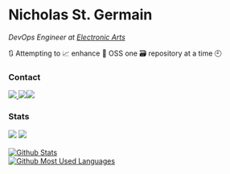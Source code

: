 <h1>Nicholas St. Germain</h1>

<p><em>DevOps Engineer at <a href="https://www.ea.com/">Electronic Arts</a></em></p>
<p>🔃 Attempting to 📈 enhance 💾 OSS one 🗃️ repository at a time 🕘</p>

<h3>Contact</h3>
<a target="_blank" href="https://www.linkedin.com/in/nicholasstgermain/">
<img src="https://img.shields.io/badge/linkedin-%230077B5.svg?&style=for-the-badge&logo=linkedin&logoColor=white" />
</a>
<img src="https://img.shields.io/badge/gmail-nick%40cajun.pro-%23D14836.svg?&style=for-the-badge&logo=gmail&logoColor=white"><img src="https://img.shields.io/badge/discord-DirtyCajunRice%230001-%237289DA.svg?&style=for-the-badge&logo=discord&logoColor=white" />
<h3>Stats</h3>
<img src="https://badges.pufler.dev/years/DirtyCajunRice?style=for-the-badge&label=Github Years&color=white" />
<img src="https://badges.pufler.dev/visits/DirtyCajunRice/DirtyCajunRice?style=for-the-badge&color=white" />
<br />
<br />
<a target="_blank" href="https://github.com/DirtyCajunRice">
  <img align="center" alt="Github Stats" src="https://github-readme-stats.vercel.app/api?username=DirtyCajunRice&count_private=true&show_icons=true&theme=dracula&hide_title=true" />
</a>
<br />
<a target="_blank" href="https://github.com/DirtyCajunRice">
  <img align="center" alt="Github Most Used Languages" src="https://github-readme-stats.vercel.app/api/top-langs/?username=dirtycajunrice&layout=compact&hide=smarty,dockerfile&theme=dracula&hide_title=true&card_width=445" />
</a>
